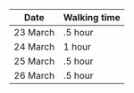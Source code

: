 | Date | Walking time |
|------|--------------|
|23 March  | .5 hour   |
| 24 March | 1 hour   |
|25 March | .5 hour |
| 26 March | .5 hour |
